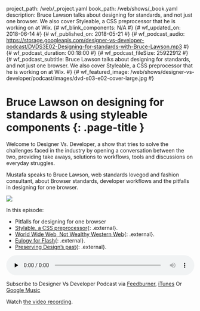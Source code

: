 project_path: /web/_project.yaml
book_path: /web/shows/_book.yaml
description: Bruce Lawson talks about designing for standards, and not just one browser. We also cover Styleable, a CSS preprocessor that he is working on at Wix.
{# wf_blink_components: N/A #}
{# wf_updated_on: 2018-06-14 #}
{# wf_published_on: 2018-05-21 #}
{# wf_podcast_audio: https://storage.googleapis.com/designer-vs-developer-podcast/DVDS3E02-Designing-for-standards-with-Bruce-Lawson.mp3 #}
{# wf_podcast_duration: 00:18:00 #}
{# wf_podcast_fileSize: 25922912 #}
{# wf_podcast_subtitle: Bruce Lawson talks about designing for standards, and not just one browser. We also cover Styleable, a CSS preprocessor that he is working on at Wix. #}
{# wf_featured_image: /web/shows/designer-vs-developer/podcast/images/dvd-s03-e02-cover-large.jpg #}


# Bruce Lawson on designing for standards & using styleable components {: .page-title }

Welcome to Designer Vs. Developer, a show that tries to solve the
challenges faced in the industry by opening a conversation between
the two, providing take aways, solutions to workflows, tools and
discussions on everyday struggles.

Mustafa speaks to Bruce Lawson, web standards lovegod and fashion
consultant, about Browser standards, developer workflows and the
pitfalls in designing for one browser.

<img
src="/web/shows/designer-vs-developer/podcast/images/dvd-s03-e02-cover.jpg"
class="attempt-right">

In this episode:

* Pitfalls for designing for one browser
* [Stylable, a CSS preprocessor](http://bit.ly/2kbNuhj){: .external}.
* [World Wide Web, Not Wealthy Western Web](http://bit.ly/2IYz5TG){: .external}.
* [Eulogy for Flash](http://bit.ly/2KIwGcW){: .external}.
* [Preserving Design’s past](http://bit.ly/2x5zBdM){: .external}.


<audio style="width: 100%"
src="https://storage.googleapis.com/designer-vs-developer-podcast/
DVDS3E02-Designing-for-standards-with-Bruce-Lawson.mp3"
controls preload="none">

Subscribe to Designer Vs Developer Podcast via
<a href="https://goo.gl/USHXv8">Feedburner</a>,
<a href="https://goo.gl/1E9U0G">iTunes</a> Or
<a href="https://goo.gl/qCBlST">
Google Music</a>

Watch <a href="https://www.youtube.com/playlist?list=PLNYkxOF6rcIC60856GnLEV5GQXMxc9ByJ">
the video recording</a>.
